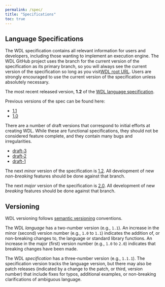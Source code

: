 ```yaml
---
permalink: /spec/
title: "Specifications"
toc: true
---
```


## Language Specifications

The WDL specification contains all relevant information for users and developers, including those wanting to implement an execution engine.
The WDL GitHub project uses the branch for the current version of the specification as its primary branch, so you will always see the current version of the specification so long as you visit[WDL root URL](https://github.com/openwdl/wdl).
Users are strongly encouraged to use the current version of the specification unless absolutely necessary.

The most recent released version, **1.2** of the [WDL language specification](https://github.com/openwdl/wdl/blob/wdl-1.2/SPEC.md).

Previous versions of the spec can be found here:

- [1.1](https://github.com/openwdl/wdl/blob/main/versions/1.1/SPEC.md)
- [1.0](https://github.com/openwdl/wdl/blob/main/versions/1.0/SPEC.md)

There are a number of draft versions that correspond to initial efforts at creating WDL.
While these are functional specifications, they should not be considered feature complete, and they contain many bugs and irregularities.

- [draft-3](https://github.com/openwdl/wdl/blob/main/versions/draft-3/SPEC.md)
- [draft-2](https://github.com/openwdl/wdl/blob/main/versions/draft-2/SPEC.md)
- [draft-1](https://github.com/openwdl/wdl/blob/main/versions/draft-1/SPEC.md)

The next *minor* version of the specification is [1.2](https://github.com/openwdl/wdl/blob/wdl-1.2/SPEC.md).
All development of new *non-breaking* features should be done against that branch.

The next *major* version of the specification is [2.0](https://github.com/openwdl/wdl/blob/wdl-2.0/SPEC.md).
All development of new *breaking* features should be done against that branch.

## Versioning

WDL versioning follows [semantic versioning](https://semver.org) conventions.

The WDL *language* has a two-number version (e.g., `1.1`).
An increase in the minor (second) version number (e.g., `1.0` to `1.1`) indicates the addition of, or non-breaking changes to, the language or standard library functions.
An increase in the major (first) version number (e.g., `1.0` to `2.0`) indicates that breaking changes have been made.

The WDL *specification* has a three-number version (e.g., `1.1.1`).
The specification version tracks the language version, but there may also be patch releases (indicated by a change to the patch, or third, version number) that include fixes for typos, additional examples, or non-breaking clarifications of ambiguous language.